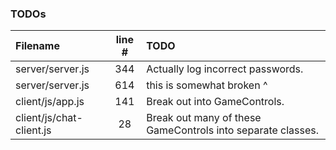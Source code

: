 ### TODOs
| Filename | line # | TODO
|:------|:------:|:------
| server/server.js | 344 | Actually log incorrect passwords.
| server/server.js | 614 | this is somewhat broken ^
| client/js/app.js | 141 | Break out into GameControls.
| client/js/chat-client.js | 28 | Break out many of these GameControls into separate classes.